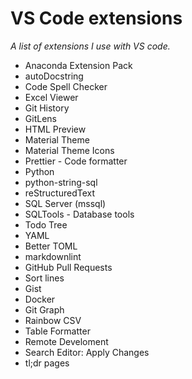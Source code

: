 # VS Code extensions

_A list of extensions I use with VS code._

- Anaconda Extension Pack
- autoDocstring
- Code Spell Checker
- Excel Viewer
- Git History
- GitLens
- HTML Preview
- Material Theme
- Material Theme Icons
- Prettier - Code formatter
- Python
- python-string-sql
- reStructuredText
- SQL Server (mssql)
- SQLTools - Database tools
- Todo Tree
- YAML
- Better TOML
- markdownlint
- GitHub Pull Requests
- Sort lines
- Gist
- Docker
- Git Graph
- Rainbow CSV
- Table Formatter
- Remote Develoment
- Search Editor: Apply Changes
- tl;dr pages
